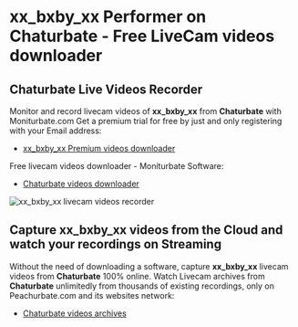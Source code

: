 # xx_bxby_xx Performer on Chaturbate - Free LiveCam videos downloader

## Chaturbate Live Videos Recorder

Monitor and record livecam videos of **xx_bxby_xx** from **Chaturbate** with Moniturbate.com
Get a premium trial for free by just and only registering with your Email address:
* [xx_bxby_xx Premium videos downloader](https://moniturbate.com/request-demo-licence-key.html)

Free livecam videos downloader - Moniturbate Software:
* [Chaturbate videos downloader](https://moniturbate.com/moniturbate-download-software.html)

![xx_bxby_xx livecam videos recorder](https://peachurnet.com/templates/moniturbate-software.png)


## Capture xx_bxby_xx videos from the Cloud and watch your recordings on Streaming

Without the need of downloading a software, capture **xx_bxby_xx** livecam videos from **Chaturbate** 100% online.
Watch Livecam archives from **Chaturbate** unlimitedly from thousands of existing recordings, only on Peachurbate.com and its websites network:
* [Chaturbate videos archives](https://peachurnet.com/)